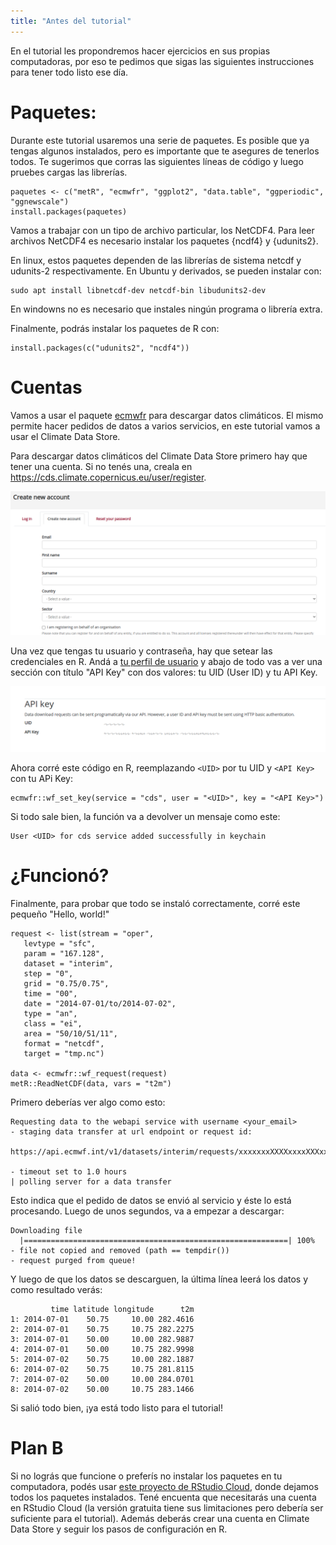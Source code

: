 ```yaml
---
title: "Antes del tutorial"
---
```


En el tutorial les propondremos hacer ejercicios en sus propias computadoras, por eso te pedimos que sigas las siguientes instrucciones para tener todo listo ese día.

# Paquetes:

Durante este tutorial usaremos una serie de paquetes. Es posible que ya tengas algunos instalados, pero es importante que te asegures de tenerlos todos. Te sugerimos que corras las siguientes líneas de código y luego pruebes cargas las librerías.

``` {.r}
paquetes <- c("metR", "ecmwfr", "ggplot2", "data.table", "ggperiodic", "ggnewscale")
install.packages(paquetes)
```

Vamos a trabajar con un tipo de archivo particular, los NetCDF4. Para leer archivos NetCDF4 es necesario instalar los paquetes {ncdf4} y {udunits2}. 

En linux, estos paquetes dependen de las librerías de sistema netcdf y udunits-2 respectivamente. En Ubuntu y derivados, se pueden instalar con:

```{·bash}
sudo apt install libnetcdf-dev netcdf-bin libudunits2-dev
```

En windowns no es necesario que instales ningún programa o librería extra. 

Finalmente, podrás instalar los paquetes de R con:

``` {.r}
install.packages(c("udunits2", "ncdf4"))
```

# Cuentas

Vamos a usar el paquete [ecmwfr](https://bluegreen-labs.github.io/ecmwfr/) para descargar datos climáticos. 
El mismo permite hacer pedidos de datos a varios servicios, en este tutorial vamos a usar el Climate Data Store. 

Para descargar datos climáticos del Climate Data Store primero hay que tener una cuenta. 
Si no tenés una, creala en <https://cds.climate.copernicus.eu/user/register>.

![Captura de pantalla del formulario de registro de Climate Data Store.](img/registro.png)

Una vez que tengas tu usuario y contraseña, hay que setear las credenciales en R.
Andá a [tu perfil de usuario](https://cds.climate.copernicus.eu/user/login?destination=user) y abajo de todo vas a ver una sección con título "API Key" con dos valores: tu UID (User ID) y tu API Key. 

![Captura de pantalla de la sección API Key en la página del Climate Data Store](img/api-key.png)

Ahora corré este código en R, reemplazando `<UID>` por tu UID y `<API Key>` con tu APi Key:

``` {.r}
ecmwfr::wf_set_key(service = "cds", user = "<UID>", key = "<API Key>")
```

Si todo sale bien, la función va a devolver un mensaje como este:

```
User <UID> for cds service added successfully in keychain
```

# ¿Funcionó?

Finalmente, para probar que todo se instaló correctamente, corré este pequeño "Hello, world!"


```{·r}
request <- list(stream = "oper",
   levtype = "sfc",
   param = "167.128",
   dataset = "interim",
   step = "0",
   grid = "0.75/0.75",
   time = "00",
   date = "2014-07-01/to/2014-07-02",
   type = "an",
   class = "ei",
   area = "50/10/51/11",
   format = "netcdf",
   target = "tmp.nc")

data <- ecmwfr::wf_request(request)
metR::ReadNetCDF(data, vars = "t2m")
```

Primero deberías ver algo como esto:

```
Requesting data to the webapi service with username <your_email>
- staging data transfer at url endpoint or request id:
  https://api.ecmwf.int/v1/datasets/interim/requests/xxxxxxxXXXXxxxxXXXxxx

- timeout set to 1.0 hours
| polling server for a data transfer
```

Esto indica que el pedido de datos se envió al servicio y éste lo está procesando. 
Luego de unos segundos, va a empezar a descargar:

```
Downloading file
  |===========================================================| 100%
- file not copied and removed (path == tempdir())
- request purged from queue!
```

Y luego de que los datos se descarguen, la última línea leerá los datos y como resultado verás:

```
         time latitude longitude      t2m
1: 2014-07-01    50.75     10.00 282.4616
2: 2014-07-01    50.75     10.75 282.2275
3: 2014-07-01    50.00     10.00 282.9887
4: 2014-07-01    50.00     10.75 282.9998
5: 2014-07-02    50.75     10.00 282.1887
6: 2014-07-02    50.75     10.75 281.8115
7: 2014-07-02    50.00     10.00 284.0701
8: 2014-07-02    50.00     10.75 283.1466
```


Si salió todo bien, ¡ya está todo listo para el tutorial!


# Plan B

Si no lográs que funcione o preferís no instalar los paquetes en tu computadora, podés usar [este proyecto de RStudio Cloud](https://rstudio.cloud/project/2679681), donde dejamos todos los paquetes instalados. Tené encuenta que necesitarás una cuenta en RStudio Cloud (la versión gratuita tiene sus limitaciones pero debería ser suficiente para el tutorial). Además deberás crear una cuenta en Climate Data Store y seguir los pasos de configuración en R.
